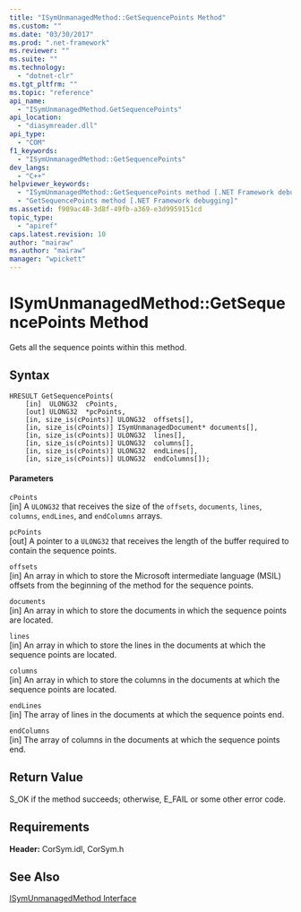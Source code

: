 ```yaml
---
title: "ISymUnmanagedMethod::GetSequencePoints Method"
ms.custom: ""
ms.date: "03/30/2017"
ms.prod: ".net-framework"
ms.reviewer: ""
ms.suite: ""
ms.technology: 
  - "dotnet-clr"
ms.tgt_pltfrm: ""
ms.topic: "reference"
api_name: 
  - "ISymUnmanagedMethod.GetSequencePoints"
api_location: 
  - "diasymreader.dll"
api_type: 
  - "COM"
f1_keywords: 
  - "ISymUnmanagedMethod::GetSequencePoints"
dev_langs: 
  - "C++"
helpviewer_keywords: 
  - "ISymUnmanagedMethod::GetSequencePoints method [.NET Framework debugging]"
  - "GetSequencePoints method [.NET Framework debugging]"
ms.assetid: f909ac48-3d8f-49fb-a369-e3d9959151cd
topic_type: 
  - "apiref"
caps.latest.revision: 10
author: "mairaw"
ms.author: "mairaw"
manager: "wpickett"
---
```

# ISymUnmanagedMethod::GetSequencePoints Method
Gets all the sequence points within this method.  
  
## Syntax  
  
```  
HRESULT GetSequencePoints(  
    [in]  ULONG32  cPoints,  
    [out] ULONG32  *pcPoints,  
    [in, size_is(cPoints)] ULONG32  offsets[],  
    [in, size_is(cPoints)] ISymUnmanagedDocument* documents[],  
    [in, size_is(cPoints)] ULONG32  lines[],  
    [in, size_is(cPoints)] ULONG32  columns[],  
    [in, size_is(cPoints)] ULONG32  endLines[],  
    [in, size_is(cPoints)] ULONG32  endColumns[]);  
```  
  
#### Parameters  
 `cPoints`  
 [in] A `ULONG32` that receives the size of the `offsets`, `documents`, `lines`, `columns`, `endLines`, and `endColumns` arrays.  
  
 `pcPoints`  
 [out] A pointer to a `ULONG32` that receives the length of the buffer required to contain the sequence points.  
  
 `offsets`  
 [in] An array in which to store the Microsoft intermediate language (MSIL) offsets from the beginning of the method for the sequence points.  
  
 `documents`  
 [in] An array in which to store the documents in which the sequence points are located.  
  
 `lines`  
 [in] An array in which to store the lines in the documents at which the sequence points are located.  
  
 `columns`  
 [in] An array in which to store the columns in the documents at which the sequence points are located.  
  
 `endLines`  
 [in] The array of lines in the documents at which the sequence points end.  
  
 `endColumns`  
 [in] The array of columns in the documents at which the sequence points end.  
  
## Return Value  
 S_OK if the method succeeds; otherwise, E_FAIL or some other error code.  
  
## Requirements  
 **Header:** CorSym.idl, CorSym.h  
  
## See Also  
 [ISymUnmanagedMethod Interface](../../../../docs/framework/unmanaged-api/diagnostics/isymunmanagedmethod-interface.md)
